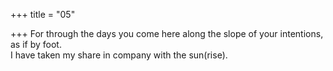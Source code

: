 +++
title = "05"

+++
For through the days you come here along the slope of your intentions,  as if by foot.  
I have taken my share in company with the sun(rise).  